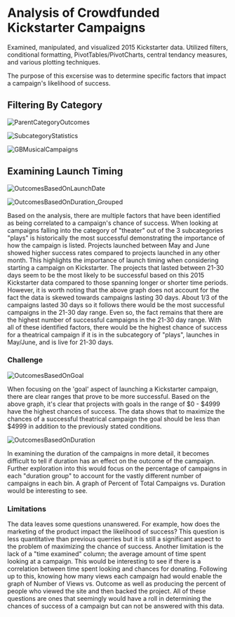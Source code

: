 # Analysis of Crowdfunded Kickstarter Campaigns
Examined, manipulated, and visualized 2015 Kickstarter data. Utilized filters, conditional formatting, PivotTables/PivotCharts, central tendancy measures, and various plotting techniques.

The purpose of this excersise was to determine specific factors that impact a campaign's likelihood of success.

## Filtering By Category 
![ParentCategoryOutcomes](https://user-images.githubusercontent.com/32782443/65636267-d4376780-df96-11e9-853d-dbac204b0aad.png)

![SubcategoryStatistics](https://user-images.githubusercontent.com/32782443/65636312-e3b6b080-df96-11e9-8878-980601ecb2ab.png)

![GBMusicalCampaigns](https://user-images.githubusercontent.com/32782443/65636802-e1088b00-df97-11e9-9dac-5bee47286710.png)

## Examining Launch Timing
![OutcomesBasedOnLaunchDate](https://user-images.githubusercontent.com/32782443/65733768-e98abf80-e084-11e9-8e88-86b10826bec7.png)

![OutcomesBasedOnDuration_Grouped](https://user-images.githubusercontent.com/32782443/65733219-7aac6700-e082-11e9-9b4d-0628b21eacfc.png)

Based on the analysis, there are multiple factors that have been identified as being correlated to a campaign's chance of success. When looking at campaigns falling into the category of "theater" out of the 3 subcategories "plays" is historically the most successful demonstrating the importance of how the campaign is listed. Projects launched between May and June showed higher success rates compared to projects launched in any other month. This highlights the importance of launch timing when considering starting a campaign on Kickstarter. The projects that lasted between 21-30 days seem to be the most likely to be successful based on this 2015 Kickstarter data compared to those spanning longer or shorter time periods. However, it is worth noting that the above graph does not account for the fact the data is skewed towards campaigns lasting 30 days. About 1/3 of the campaigns lasted 30 days so it follows there would be the most successful campaigns in the 21-30 day range. Even so, the fact remains that there are the highest number of successful campaigns in the 21-30 day range.
With all of these identified factors, there would be the highest chance of success for a theatrical campaign if it is in the subcategory of "plays", launches in May/June, and is live for 21-30 days.  

### Challenge
![OutcomesBasedOnGoal](https://user-images.githubusercontent.com/32782443/65721848-be41a980-e05f-11e9-8e40-3ce33eef4ea1.png)

When focusing on the 'goal' aspect of launching a Kickstarter campaign, there are clear ranges that prove to be more successful. Based on the above graph, it's clear that projects with goals in the range of $0 - $4999 have the highest chances of success. The data shows that to maximize the chances of a successful theatrical campaign the goal should be less than $4999 in addition to the previously stated conditions. 

![OutcomesBasedOnDuration](https://user-images.githubusercontent.com/32782443/65733222-8435cf00-e082-11e9-9eef-0534e7100c91.png)

In examining the duration of the campaigns in more detail, it becomes difficult to tell if duration has an effect on the outcome of the campaign. Further exploration into this would focus on the percentage of campaigns in each "duration group" to account for the vastly different number of campaigns in each bin. A graph of Percent of Total Campaigns vs. Duration would be interesting to see.

### Limitations
The data leaves some questions unanswered. For example, how does the marketing of the product impact the likelihood of success? This question is less quantitative than previous querries but it is still a significant aspect to the problem of maximizing the chance of success. Another limitation is the lack of a "time examined" column; the average amount of time spent looking at a campaign. This would be interesting to see if there is a correlation between time spent looking and chances for donating. Following up to this, knowing how many views each campaign had would enable the graph of Number of Views vs. Outcome as well as producing the percent of people who viewed the site and then backed the project. All of these questions are ones that seemingly would have a roll in determining the chances of success of a campaign but can not be answered with this data.
